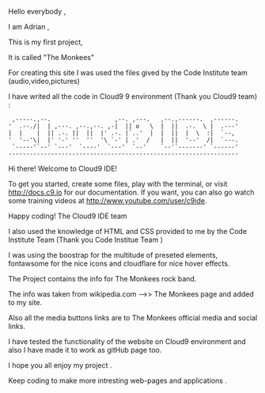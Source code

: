 
Hello everybody ,

I am Adrian ,


This is my first project,

It is called "The Monkees"

For creating this site I was used the files gived by the Code Institute team (audio,video,pictures)

I have writed all the code in Cloud9 9 environment (Thank you Cloud9 team) :

     ,-----.,--.                  ,--. ,---.   ,--.,------.  ,------.
    '  .--./|  | ,---. ,--.,--. ,-|  || o   \  |  ||  .-.  \ |  .---'
    |  |    |  || .-. ||  ||  |' .-. |`..'  |  |  ||  |  \  :|  `--, 
    '  '--'\|  |' '-' ''  ''  '\ `-' | .'  /   |  ||  '--'  /|  `---.
     `-----'`--' `---'  `----'  `---'  `--'    `--'`-------' `------'
    ----------------------------------------------------------------- 

Hi there! Welcome to Cloud9 IDE!

To get you started, create some files, play with the terminal,
or visit http://docs.c9.io for our documentation.
If you want, you can also go watch some training videos at
http://www.youtube.com/user/c9ide.

Happy coding!
The Cloud9 IDE team


I also used the knowledge of HTML and CSS provided to me by the Code Institute Team (Thank you Code Institue Team )

I was using the boostrap for the multitude of preseted elements, fontawsome for the nice icons and cloudflare for nice hover effects.

The Project contains the info for The Monkees rock band.

The info was taken from wikipedia.com -->> The Monkees page and added to my site.

Also all the media buttons links are to The Monkees official media and social links. 

I have tested the functionality of the website on Cloud9 environment and also I have made it to work as gitHub page too.

I hope you all enjoy my project .

Keep coding to make more intresting web-pages and applications .

